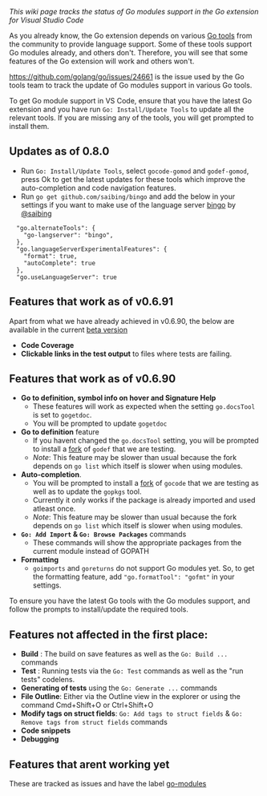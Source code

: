 _This wiki page tracks the status of Go modules support in the Go extension for Visual Studio Code_

As you already know, the Go extension depends on various [Go tools](https://github.com/Microsoft/vscode-go/wiki/Go-tools-that-the-Go-extension-depends-on) from the community to provide language support. Some of these tools support Go modules already, and others don't. Therefore, you will see that some features of the Go extension will work and others won't.

https://github.com/golang/go/issues/24661 is the issue used by the Go tools team to track the update of Go modules support in various Go tools.

To get Go module support in VS Code, ensure that you have the latest Go extension and you have run `Go: Install/Update Tools` to update all the relevant tools. If you are missing any of the tools, you will get prompted to install them.

## Updates as of 0.8.0

- Run `Go: Install/Update Tools`, select `gocode-gomod` and `godef-gomod`, press Ok to get the latest updates for these tools which improve the auto-completion and code navigation features.
- Run `go get github.com/saibing/bingo` and add the below in your settings if you want to make use of the language server [bingo](http://github.com/saibing/bingo) by [@saibing](http://github.com/saibing)
```
  "go.alternateTools": {
    "go-langserver": "bingo",
  },
  "go.languageServerExperimentalFeatures": {
    "format": true,
    "autoComplete": true
  },
  "go.useLanguageServer": true
```


## Features that work as of v0.6.91 

Apart from what we have already achieved in v0.6.90, the below are available in the current [beta version](https://github.com/Microsoft/vscode-go/wiki/Use-the-beta-version-of-the-latest-Go-extension)

- **Code Coverage**
- **Clickable links in the test output** to files where tests are failing.

## Features that work as of v0.6.90 

- **Go to definition, symbol info on hover and Signature Help** 
    - These features will work as expected when the setting `go.docsTool` is set to `gogetdoc`. 
    - You will be prompted to update `gogetdoc`
- **Go to definition** feature 
    - If you havent changed the `go.docsTool` setting, you will be prompted to install a [fork](https://github.com/ianthehat/godef) of `godef` that we are testing. 
    - _Note_: This feature may be slower than usual because the fork depends on `go list` which itself is slower when using modules.
- **Auto-completion**. 
    - You will be prompted to install a [fork](https://github.com/stamblerre/gocode) of `gocode` that we are testing as well as to update the `gopkgs` tool. 
    - Currently it only works if the package is already imported and used atleast once. 
    - _Note_: This feature may be slower than usual because the fork depends on `go list` which itself is slower when using modules.
- **`Go: Add Import` & `Go: Browse Packages`** commands 
    - These commands will show the appropriate packages from the current module instead of GOPATH
- **Formatting**
    - `goimports` and `goreturns` do not support Go modules yet. So, to get the formatting feature, add `"go.formatTool": "gofmt"` in your settings.

To ensure you have the latest Go tools with the Go modules support, and follow the prompts to install/update the required tools.

## Features not affected in the first place:
- **Build** : The build on save features as well as the `Go: Build ...` commands
- **Test** : Running tests via the `Go: Test` commands as well as the "run tests" codelens. 
- **Generating of tests** using the `Go: Generate ...` commands
- **File Outline**: Either via the Outline view in the explorer or using the command Cmd+Shift+O or Ctrl+Shift+O
- **Modify tags on struct fields**: `Go: Add tags to struct fields` & `Go: Remove tags from struct fields` commands
- **Code snippets**
- **Debugging**

## Features that arent working yet

These are tracked as issues and have the label [go-modules](https://github.com/Microsoft/vscode-go/issues?q=is%3Aopen+is%3Aissue+label%3Ago-modules)